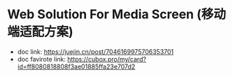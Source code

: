 # Web Solution For Media Screen (移动端适配方案)

* doc link: https://juejin.cn/post/7046169975706353701
* doc favirote link: https://cubox.pro/my/card?id=ff8080818808f3ae01885ffa23e707d2
